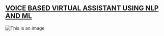 ## [VOICE BASED VIRTUAL ASSISTANT USING NLP AND ML](https://github.com/Lonecarcass/Portfolio/blob/main/Project.md)
![This is an image](https://media.discordapp.net/attachments/1008813942820327466/1042856667747995708/2604603335_microphone_in_a_lab_room__portal_2__illustration_by_artgerm_and_greg_rutkowski__audio_waveform__reco.png)
